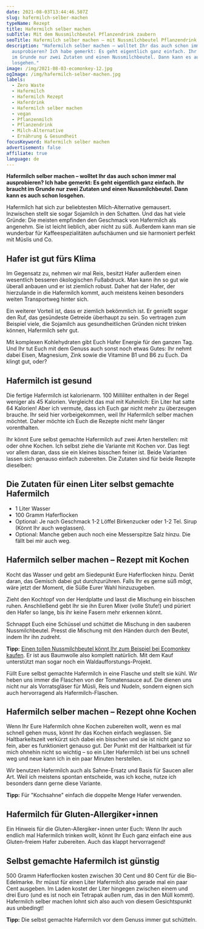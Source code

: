 ```yaml
---
date: 2021-08-03T13:44:46.507Z
slug: hafermilch-selber-machen
typeName: Rezept
title: Hafermilch selber machen
subTitle: Mit dem Nussmilchbeutel Pflanzendrink zaubern
seoTitle: Hafermilch selber machen – mit Nussmilchbeutel Pflanzendrink zaubern
description: "Hafermilch selber machen – wolltet Ihr das auch schon immer mal
  ausprobieren? Ich habe gemerkt: Es geht eigentlich ganz einfach. Ihr braucht
  im Grunde nur zwei Zutaten und einen Nussmilchbeutel. Dann kann es auch schon
  losgehen."
image: /img/2021-08-03-ecomonkey-12.jpg
ogImage: /img/hafermilch-selber-machen.jpg
labels:
  - Zero Waste
  - Hafermilch
  - Hafermilch Rezept
  - Haferdrink
  - Hafermilch selber machen
  - vegan
  - Pflanzenmilch
  - Pflanzendrink
  - Milch-Alternative
  - Ernährung & Gesundheit
focusKeyword: Hafermilch selber machen
advertisement: false
affiliate: true
language: de
---
```

**Hafermilch selber machen – wolltet Ihr das auch schon immer mal ausprobieren? Ich habe gemerkt: Es geht eigentlich ganz einfach. Ihr braucht im Grunde nur zwei Zutaten und einen Nussmilchbeutel. Dann kann es auch schon losgehen.**

Hafermilch hat sich zur beliebtesten Milch-Alternative gemausert. Inzwischen stellt sie sogar Sojamilch in den Schatten. Und das hat viele Gründe: Die meisten empfinden den Geschmack von Hafermilch als angenehm. Sie ist leicht lieblich, aber nicht zu süß. Außerdem kann man sie wunderbar für Kaffeespezialitäten aufschäumen und sie harmoniert perfekt mit Müslis und Co.

## Hafer ist gut fürs Klima

Im Gegensatz zu, nehmen wir mal Reis, besitzt Hafer außerdem einen wesentlich besseren ökologischen Fußabdruck. Man kann ihn so gut wie überall anbauen und er ist ziemlich robust. Daher hat der Hafer, der hierzulande in die Hafermilch kommt, auch meistens keinen besonders weiten Transportweg hinter sich. 

Ein weiterer Vorteil ist, dass er ziemlich bekömmlich ist. Er genießt sogar den Ruf, das gesündeste Getreide überhaupt zu sein. So vertragen zum Beispiel viele, die Sojamilch aus gesundheitlichen Gründen nicht trinken können, Hafermilch sehr gut. 

Mit komplexen Kohlehydraten gibt Euch Hafer Energie für den ganzen Tag. Und Ihr tut Euch mit dem Genuss auch sonst noch etwas Gutes: Ihr nehmt dabei Eisen, Magnesium, Zink sowie die Vitamine B1 und B6 zu Euch. Da klingt gut, oder?

## Hafermilch ist gesund

Die fertige Hafermilch ist kalorienarm. 100 Milliliter enthalten in der Regel weniger als 45 Kalorien. Vergleicht das mal mit Kuhmilch: Ein Liter hat satte 64 Kalorien! Aber ich vermute, dass ich Euch gar nicht mehr zu überzeugen brauche. Ihr seid hier vorbeigekommen, weil Ihr Hafermilch selber machen möchtet. Daher möchte ich Euch die Rezepte nicht mehr länger vorenthalten.

Ihr könnt Eure selbst gemachte Hafermilch auf zwei Arten herstellen: mit oder ohne Kochen. Ich selbst ziehe die Variante mit Kochen vor. Das liegt vor allem daran, dass sie ein kleines bisschen feiner ist. Beide Varianten lassen sich genauso einfach zubereiten. Die Zutaten sind für beide Rezepte dieselben:

## Die Zutaten für einen Liter selbst gemachte Hafermilch

- 1 Liter Wasser
- 100 Gramm Haferflocken
- Optional: Je nach Geschmack 1-2 Löffel Birkenzucker oder 1-2 Tel. Sirup (Könnt Ihr auch weglassen).
- Optional: Manche geben auch noch eine Messerspitze Salz hinzu. Die fällt bei mir auch weg.

<Gallery name="hafermilch-selber-machen-1" />

## Hafermilch selber machen – Rezept mit Kochen

Kocht das Wasser und gebt am Siedepunkt Eure Haferflocken hinzu. Denkt daran, das Gemisch dabei gut durchzurühren. Falls Ihr es gerne süß mögt, wäre jetzt der Moment, die Süße Eurer Wahl hinzuzugeben.

Zieht den Kochtopf von der Herdplatte und lasst die Mischung ein bisschen ruhen. Anschließend gebt Ihr sie ihn Euren Mixer (volle Stufe!) und püriert den Hafer so lange, bis ihr keine Fasern mehr erkennen könnt.

Schnappt Euch eine Schüssel und schüttet die Mischung in den sauberen Nussmilchbeutel. Presst die Mischung mit den Händen durch den Beutel, indem Ihr ihn zudreht.

**Tipp:** [Einen tollen Nussmilchbeutel könnt Ihr zum Beispiel bei Ecomonkey kaufen](https://t.adcell.com/p/click?promoId=261734&slotId=80259&param0=https%3A%2F%2Fwww.ecomonkey.de%2Fprodukt%2Fnussmilchbeutel-aus-100-baumwolle-nachhaltig-waschbar-wiederverwendbar%2F). Er ist aus Baumwolle also komplett natürlich. Mit dem Kauf unterstützt man sogar noch ein Waldaufforstungs-Projekt.

Füllt Eure selbst gemachte Hafermilch in eine Flasche und stellt sie kühl. Wir heben uns immer die Flaschen von der Tomatensauce auf. Die dienen uns nicht nur als Vorratsgläser für Müsli, Reis und Nudeln, sondern eignen sich auch hervorragend als Hafermilch-Flaschen.

## Hafermilch selber machen – Rezept ohne Kochen

Wenn Ihr Eure Hafermilch ohne Kochen zubereiten wollt, wenn es mal schnell gehen muss, könnt Ihr das Kochen einfach weglassen. Sie Haltbarkeitszeit verkürzt sich dabei ein bisschen und sie ist nicht ganz so fein, aber es funktioniert genauso gut. Der Punkt mit der Haltbarkeit ist für mich ohnehin nicht so wichtig – so ein Liter Hafermilch ist bei uns schnell weg und neue kann ich in ein paar Minuten herstellen. 

Wir benutzen Hafermilch auch als Sahne-Ersatz und Basis für Saucen aller Art. Weil ich meistens spontan entscheide, was ich koche, nutze ich besonders dann gerne diese Variante.

**Tipp:** Für "Kochsahne" einfach die doppelte Menge Hafer verwenden.

## Hafermilch für Gluten-Allergiker⋆innen

Ein Hinweis für die Gluten-Allergiker⋆innen unter Euch: Wenn Ihr auch endlich mal Hafermilch trinken wollt, könnt Ihr Euch ganz einfach eine aus Gluten-freiem Hafer zubereiten. Auch das klappt hervorragend!

## Selbst gemachte Hafermilch ist günstig

500 Gramm Haferflocken kosten zwischen 30 Cent und 80 Cent für die Bio-Edelmarke. Ihr müsst für einen Liter Hafermilch also gerade mal ein paar Cent ausgeben. Im Laden kostet der Liter hingegen zwischen einem und drei Euro (und es ist noch ein Tetrapak außen rum, das in den Müll kommt). Hafermilch selber machen lohnt sich also auch von diesem Gesichtspunkt aus unbedingt!

**Tipp:** Die selbst gemachte Hafermilch vor dem Genuss immer gut schütteln.

<Gallery name="hafermilch-selber-machen-2" />
